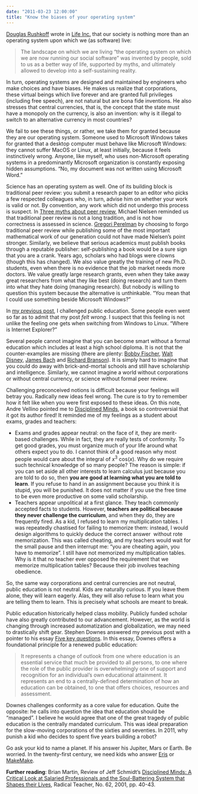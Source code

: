```yaml
---
date: "2011-03-23 12:00:00"
title: "Know the biases of your operating system"
---
```




[Douglas Rushkoff](https://en.wikipedia.org/wiki/Douglas_Rushkoff) wrote in [Life Inc.](http://www.rushkoff.com/life-inc/) that our society is nothing more than an operating system upon which we (as software) live:

> The landscape on which we are living &ldquo;the operating system on which we are now running our social software&rdquo; was invented by people, sold to us as a better way of life, supported by myths, and ultimately allowed to develop into a self-sustaining reality.


In turn, operating systems are designed and maintained by engineers who make choices and have biases. He makes us realize that corporations, these virtual beings which live forever and are granted full privileges (including free speech), are not natural but are bona fide inventions. He also stresses that central currencies, that is, the concept that the state must have a monopoly on the currency, is also an invention: why is it illegal to switch to an alternative currency in most countries?

We fail to see these things, or rather, we take them for granted because they are our operating system. Someone used to Microsoft Windows takes for granted that a desktop computer must behave like Microsoft Windows: they cannot suffer MacOS or Linux, at least initially, because it feels instinctively wrong. Anyone, like myself, who uses non-Microsoft operating systems in a predominantly Microsoft organization is constantly exposing hidden assumptions. &ldquo;No, my document was not written using Microsoft Word.&rdquo;

Science has an operating system as well. One of its building block is traditional peer review: you submit a research paper to an editor who picks a few respected colleagues who, in turn, advise him on whether your work is valid or not. By convention, any work which did not undergo this process is suspect. In [Three myths about peer review](http://michaelnielsen.org/blog/three-myths-about-scientific-peer-review/), Michael Nielsen reminded us that traditional peer review is not a long tradition, and is not how correctness is assessed in science. [Gregori Perelman](https://en.wikipedia.org/wiki/Gregori_Perelman) by choosing to forgo traditional peer review while publishing some of the most important mathematical work of our generation could not have made Nielsen&rsquo;s point stronger. Similarly, we believe that serious academics must publish books through a reputable publisher: self-publishing a book would be a sure sign that you are a crank. Years ago, scholars who had blogs were clowns (though this has changed). We also value greatly the training of new Ph.D. students, even when there is no evidence that the job market needs more doctors. We value greatly large research grants, even when they take away great researchers from what they like best (doing research) and turn them into what they hate doing (managing research). But nobody is willing to question this system because the alternative is unthinkable. &ldquo;You mean that I could use something beside Microsoft Windows?&rdquo;

In [my previous post](/lemire/blog/2011/03/16/governments-should-stop-funding-higher-education/), I challenged public education. Some people even went so far as to admit that my post <em>felt wrong</em>. I suspect that this feeling is not unlike the feeling one gets when switching from Windows to Linux. &ldquo;Where is Internet Explorer?&rdquo;

Several people cannot imagine that you can become smart without a formal education which includes at least a high school diploma. It is not that the counter-examples are missing (there are plenty: [Bobby Fischer](https://en.wikipedia.org/wiki/Bobby_Fischer), [Walt Disney](https://en.wikipedia.org/wiki/Walt_Disney), [James Bach](https://en.wikipedia.org/wiki/James_Bach) and [Richard Branson](https://en.wikipedia.org/wiki/Richard_Branson)). It is simply hard to imagine that you could do away with brick-and-mortal schools and still have scholarship and intelligence. Similarly, we cannot imagine a world without corporations or without central currency, or science without formal peer review.

Challenging preconceived notions is difficult because your feelings will betray you. Radically new ideas feel wrong. The cure is to try to remember how it felt like when you were first exposed to these ideas. On this note, Andre Vellino pointed me to [Disciplined Minds](https://en.wikipedia.org/wiki/Disciplined_Minds), a book so controversial that it got its author fired! It reminded me of my feelings as a student about exams, grades and teachers:

- Exams and grades appear neutral: on the face of it, they are merit-based challenges. While in fact, they are really tests of conformity. To get good grades, you must organize much of your life around what others expect you to do. I cannot think of a good reason why most people would care about the integral of <em>x</em><sup>3</sup> cos(<em>x</em>). Why do we require such technical knowledge of so many people? The reason is simple: if you can set aside all other interests to learn calculus just because you are told to do so, then __you are good at learning what you are told to learn__. If you refuse to hand in an assignment because you think it is stupid, you will be punished. It does not matter if you use the free time to be even more productive on some valid scholarship.
- Teachers appear unpolitical at a first glance. They teach commonly accepted facts to students. However, __teachers are political because they never challenge the curriculum__, and when they do, they are frequently fired. As a kid, I refused to learn my multiplication tables. I was repeatedly chastised for failing to memorize them: instead, I would design algorithms to quickly deduce the correct answer  without rote memorization. This was called cheating, and my teachers would wait for the small pause and then interrupt me: &ldquo;you are cheating again, you have to memorize&rdquo;. I still have not memorized my multiplication tables. Why is it that no teacher ever opposed the requirement that we memorize multiplication tables? Because their job involves teaching obedience.


So, the same way corporations and central currencies are not neutral, public education is not neutral. Kids are naturally curious. If you leave them alone, they will learn eagerly. Alas, they will also refuse to learn what you are telling them to learn. This is precisely what schools are meant to break.

Public education historically helped class mobility. Publicly funded scholar have also greatly contributed to our advancement. However, as the world is changing through increased automatization and globalization, we may need to drastically shift gear. Stephen Downes answered my previous post with a pointer to his essay [Five key questions](https://halfanhour.blogspot.com/2011/03/five-key-questions.html). In this essay, Downes offers a foundational principle for a renewed public education:

> It represents a change of outlook from one where education is an essential service that much be provided to all persons, to one where the role of the public provider is overwhelmingly one of support and recognition for an individual&rsquo;s own educational attainment. It represents an end to a centrally-defined determination of how an education can be obtained, to one that offers choices, resources and assessment.


Downes challenges conformity as a core value for education. Quite the opposite: he calls into question the idea that education should be &ldquo;managed&rdquo;. I believe he would agree that one of the great tragedy of public education is the centrally mandated curriculum. This was ideal preparation for the slow-moving corporations of the sixties and seventies. In 2011, why punish a kid who decides to spent five years building a robot?

Go ask your kid to name a planet. If his answer his Jupiter, Mars or Earth. Be worried. In the twenty-first century, we need kids who answer [Eris](https://en.wikipedia.org/wiki/Eris_(dwarf_planet)) or [MakeMake](https://en.wikipedia.org/wiki/MakeMake).

__Further reading__: Brian Martin, Review of Jeff Schmidt&rsquo;s [Disciplined Minds: A Critical Look at Salaried Professionals and the Soul-Battering System that Shapes their Lives](http://www.uow.edu.au/~bmartin/pubs/01BRrt.html), Radical Teacher, No. 62, 2001, pp. 40-43.

